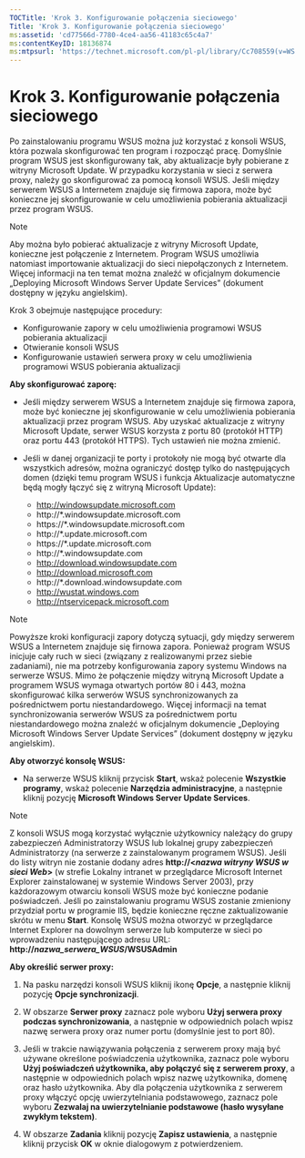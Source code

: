 ```yaml
---
TOCTitle: 'Krok 3. Konfigurowanie połączenia sieciowego'
Title: 'Krok 3. Konfigurowanie połączenia sieciowego'
ms:assetid: 'cd77566d-7780-4ce4-aa56-41183c65c4a7'
ms:contentKeyID: 18136874
ms:mtpsurl: 'https://technet.microsoft.com/pl-pl/library/Cc708559(v=WS.10)'
---
```


Krok 3. Konfigurowanie połączenia sieciowego
============================================

Po zainstalowaniu programu WSUS można już korzystać z konsoli WSUS, która pozwala skonfigurować ten program i rozpocząć pracę. Domyślnie program WSUS jest skonfigurowany tak, aby aktualizacje były pobierane z witryny Microsoft Update. W przypadku korzystania w sieci z serwera proxy, należy go skonfigurować za pomocą konsoli WSUS. Jeśli między serwerem WSUS a Internetem znajduje się firmowa zapora, może być konieczne jej skonfigurowanie w celu umożliwienia pobierania aktualizacji przez program WSUS.

> [!note]  
> Aby można było pobierać aktualizacje z witryny Microsoft Update, konieczne jest połączenie z Internetem. Program WSUS umożliwia natomiast importowanie aktualizacji do sieci niepołączonych z Internetem. Więcej informacji na ten temat można znaleźć w oficjalnym dokumencie „Deploying Microsoft Windows Server Update Services” (dokument dostępny w języku angielskim). 

Krok 3 obejmuje następujące procedury:

-   Konfigurowanie zapory w celu umożliwienia programowi WSUS pobierania aktualizacji
-   Otwieranie konsoli WSUS
-   Konfigurowanie ustawień serwera proxy w celu umożliwienia programowi WSUS pobierania aktualizacji

**Aby skonfigurować zaporę:**
-   Jeśli między serwerem WSUS a Internetem znajduje się firmowa zapora, może być konieczne jej skonfigurowanie w celu umożliwienia pobierania aktualizacji przez program WSUS. Aby uzyskać aktualizacje z witryny Microsoft Update, serwer WSUS korzysta z portu 80 (protokół HTTP) oraz portu 443 (protokół HTTPS). Tych ustawień nie można zmienić.

-   Jeśli w danej organizacji te porty i protokoły nie mogą być otwarte dla wszystkich adresów, można ograniczyć dostęp tylko do następujących domen (dzięki temu program WSUS i funkcja Aktualizacje automatyczne będą mogły łączyć się z witryną Microsoft Update):

    -   http://windowsupdate.microsoft.com
    -   http://\*.windowsupdate.microsoft.com
    -   https://\*.windowsupdate.microsoft.com
    -   http://\*.update.microsoft.com
    -   https://\*.update.microsoft.com
    -   http://\*.windowsupdate.com
    -   http://download.windowsupdate.com
    -   http://download.microsoft.com
    -   http://\*.download.windowsupdate.com
    -   http://wustat.windows.com
    -   http://ntservicepack.microsoft.com

> [!note]  
> Powyższe kroki konfiguracji zapory dotyczą sytuacji, gdy między serwerem WSUS a Internetem znajduje się firnowa zapora. Ponieważ program WSUS inicjuje cały ruch w sieci (związany z realizowanymi przez siebie zadaniami), nie ma potrzeby konfigurowania zapory systemu Windows na serwerze WSUS. Mimo że połączenie między witryną Microsoft Update a programem WSUS wymaga otwartych portów 80 i 443, można skonfigurować kilka serwerów WSUS synchronizowanych za pośrednictwem portu niestandardowego. Więcej informacji na temat synchronizowania serwerów WSUS za pośrednictwem portu niestandardowego można znaleźć w oficjalnym dokumencie „Deploying Microsoft Windows Server Update Services” (dokument dostępny w języku angielskim). 

**Aby otworzyć konsolę WSUS:**
-   Na serwerze WSUS kliknij przycisk **Start**, wskaż polecenie **Wszystkie programy**, wskaż polecenie **Narzędzia administracyjne**, a następnie kliknij pozycję **Microsoft Windows Server Update Services**.

> [!note]  
> Z konsoli WSUS mogą korzystać wyłącznie użytkownicy należący do grupy zabezpieczeń Administratorzy WSUS lub lokalnej grupy zabezpieczeń Administratorzy (na serwerze z zainstalowanym programem WSUS). Jeśli do listy witryn nie zostanie dodany adres **http://&lt;***nazwa witryny WSUS w sieci Web***&gt;** (w strefie Lokalny intranet w przeglądarce Microsoft Internet Explorer zainstalowanej w systemie Windows Server 2003), przy każdorazowym otwarciu konsoli WSUS może być konieczne podanie poświadczeń. Jeśli po zainstalowaniu programu WSUS zostanie zmieniony przydział portu w programie IIS, będzie konieczne ręczne zaktualizowanie skrótu w menu **Start**. Konsolę WSUS można otworzyć w przeglądarce Internet Explorer na dowolnym serwerze lub komputerze w sieci po wprowadzeniu następującego adresu URL: **http://***nazwa\_serwera\_WSUS***/WSUSAdmin** 

**Aby określić serwer proxy:**
1.  Na pasku narzędzi konsoli WSUS kliknij ikonę **Opcje**, a następnie kliknij pozycję **Opcje synchronizacji**.

2.  W obszarze **Serwer proxy** zaznacz pole wyboru **Użyj serwera proxy podczas synchronizowania**, a następnie w odpowiednich polach wpisz nazwę serwera proxy oraz numer portu (domyślnie jest to port 80).

3.  Jeśli w trakcie nawiązywania połączenia z serwerem proxy mają być używane określone poświadczenia użytkownika, zaznacz pole wyboru **Użyj poświadczeń użytkownika, aby połączyć się z serwerem proxy**, a następnie w odpowiednich polach wpisz nazwę użytkownika, domenę oraz hasło użytkownika. Aby dla połączenia użytkownika z serwerem proxy włączyć opcję uwierzytelniania podstawowego, zaznacz pole wyboru **Zezwalaj na uwierzytelnianie podstawowe (hasło wysyłane zwykłym tekstem)**.

4.  W obszarze **Zadania** kliknij pozycję **Zapisz ustawienia**, a następnie kliknij przycisk **OK** w oknie dialogowym z potwierdzeniem.
